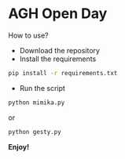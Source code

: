 # AGH Open Day 
How to use?
- Download the repository
- Install the requirements
```bash
pip install -r requirements.txt
```
- Run the script
```bash
python mimika.py
```
or
```bash
python gesty.py
```
**Enjoy!**